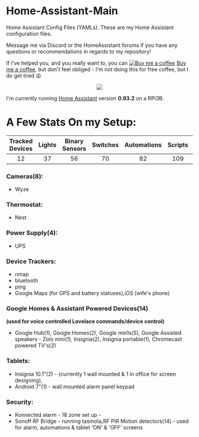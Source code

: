 # Home-Assistant-Main
Home Assistant Config Files (YAMLs). These are my Home Assistant configuration files.

Message me via Discord or the HomeAssistant forums if you have any questions or recommendations in regards to my repository! 

If I've helped you, and you really want to, you can <link href="https://fonts.googleapis.com/css?family=Cookie" rel="stylesheet"><a class="bmc-button" target="_blank" href="https://www.buymeacoffee.com/9lTxIVgZ3"><img src="https://www.buymeacoffee.com/assets/img/BMC-btn-logo.svg" alt="Buy me a coffee"><span style="margin-left:5px">Buy me a coffee</span></a>, but don't feel obliged - I'm not doing this for free coffee, but I do get tired :stuck_out_tongue_winking_eye: 

<p align="center">
  <img src="https://github.com/home-assistant/home-assistant-assets/blob/master/loading-screen.gif">
</p>

I'm currently running [Home Assistant](https://home-assistant.io) version __0.93.2__ on a RPi3B.

# A Few Stats On my Setup:
| Tracked Devices | Lights | Binary Sensors | Switches | Automations | Scripts | Sensors | Alerts  |
|:---------------:|:------:|:--------------:|:--------:|:-----------:|:-------:|:-------:|:-------:|
|12               |37      |56              |70        |82           |109      |281      |12       | 

### Cameras(8):
* Wyze

### Thermostat:
* Nest

### Power Supply(4):
* UPS

### Device Trackers:
* nmap
* bluetooth
* ping
* Google Maps (for GPS and battery statuses),iOS (wife's phone)

### Google Homes & Assistant Powered Devices(14)
**(used for voice controlled Lovelace commands/device control)** 
* Google Hub(1), Google Homes(2), Google min1s(5), Google Assisted speakers - Zolo mini(1), Insignia(2), Insignia portable(1), Chromecast powered TV's(2)

### Tablets:
* Insignia 10.1"(2) - (currently 1 wall mounted & 1 in office for screen designing),
* Android 7"(1) - wall mounted alarm panel keypad

### Security:
* Konnected alarm - 18 zone set up - 
* Sonoff RF Bridge - running tasmota,RF PIR Motion detectors(14) - used for alarm, automations & tablet 'ON' & 'OFF' screens
